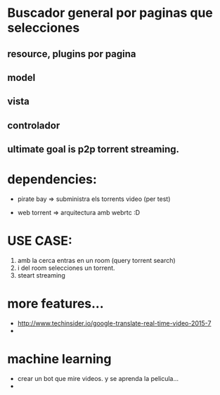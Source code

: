 
# Buscador general por paginas que selecciones

## resource, plugins por pagina
## model 

## vista

## controlador



## ultimate goal is p2p torrent streaming.


# dependencies:

* pirate bay => subministra els torrents video (per test)

* web torrent => arquitectura amb webrtc :D

# USE CASE:  

1. amb la cerca entras en un room (query torrent search) 
2. i del room selecciones un torrent. 
3. steart streaming

# more features...

* http://www.techinsider.io/google-translate-real-time-video-2015-7
* 

# machine learning

* crear un bot que mire videos. y se aprenda la pelicula... 
*







